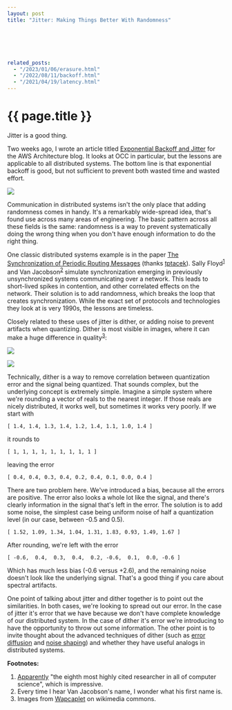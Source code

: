 ```yaml
---
layout: post
title: "Jitter: Making Things Better With Randomness"






related_posts:
  - "/2023/01/06/erasure.html"
  - "/2022/08/11/backoff.html"
  - "/2021/04/19/latency.html"
---
```

{{ page.title }}
================

<p class="meta">Jitter is a good thing.</p>

Two weeks ago, I wrote an article titled [Exponential Backoff and Jitter](http://www.awsarchitectureblog.com/2015/03/backoff.html) for the AWS Architecture blog. It looks at OCC in particular, but the lessons are applicable to all distributed systems. The bottom line is that exponential backoff is good, but not sufficient to prevent both wasted time and wasted effort.

![](https://s3.amazonaws.com/mbrooker-blog-images/expo_backoff.png)

Communication in distributed systems isn't the only place that adding randomness comes in handy. It's a remarkably wide-spread idea, that's found use across many areas of engineering. The basic pattern across all these fields is the same: randomness is a way to prevent systematically doing the wrong thing when you don't have enough information to do the right thing.

One classic distributed systems example is in the paper [The Synchronization of Periodic Routing Messages](http://ee.lbl.gov/papers/sync_94.pdf) (thanks [tptacek](https://news.ycombinator.com/user?id=tptacek)). Sally Floyd<sup>[1](#foot1)</sup> and Van Jacobson<sup>[2](#foot2)</sup> simulate synchronization emerging in previously unsynchronized systems communicating over a network. This leads to short-lived spikes in contention, and other correlated effects on the network. Their solution is to add randomness, which breaks the loop that creates synchronization. While the exact set of protocols and technologies they look at is very 1990s, the lessons are timeless.

Closely related to these uses of jitter is dither, or adding noise to prevent artifacts when quantizing. Dither is most visible in images, where it can make a huge difference in quality<sup>[3](#foot3)</sup>:

[![](https://s3.amazonaws.com/mbrooker-blog-images/Dithering_example_undithered_web_palette.png)](http://commons.wikimedia.org/wiki/File:Dithering_example_undithered_web_palette.png)

[![](https://s3.amazonaws.com/mbrooker-blog-images/Dithering_example_dithered_web_palette.png)](http://commons.wikimedia.org/wiki/File:Dithering_example_dithered_web_palette.png)

Technically, dither is a way to remove correlation between quantization error and the signal being quantized. That sounds complex, but the underlying concept is extremely simple. Imagine a simple system where we're rounding a vector of reals to the nearest integer. If those reals are nicely distributed, it works well, but sometimes it works very poorly. If we start with

    [ 1.4, 1.4, 1.3, 1.4, 1.2, 1.4, 1.1, 1.0, 1.4 ]

it rounds to

    [ 1, 1, 1, 1, 1, 1, 1, 1, 1 ]

leaving the error

    [ 0.4, 0.4, 0.3, 0.4, 0.2, 0.4, 0.1, 0.0, 0.4 ]

There are two problem here. We've introduced a bias, because all the errors are positive. The error also looks a whole lot like the signal, and there's clearly information in the signal that's left in the error. The solution is to add some noise, the simplest case being uniform noise of half a quantization level (in our case, between -0.5 and 0.5).

    [ 1.52, 1.09, 1.34, 1.04, 1.31, 1.83, 0.93, 1.49, 1.67 ]

After rounding, we're left with the error

    [ -0.6,  0.4,  0.3,  0.4,  0.2, -0.6,  0.1,  0.0, -0.6 ]

Which has much less bias (-0.6 versus +2.6), and the remaining noise doesn't look like the underlying signal. That's a good thing if you care about spectral artifacts. 

One point of talking about jitter and dither together is to point out the similarities. In both cases, we're looking to spread out our error. In the case of jitter it's error that we have because we don't have complete knowledge of our distributed system. In the case of dither it's error we're introducing to have the opportunity to throw out some information. The other point is to invite thought about the advanced techniques of dither (such as [error diffusion](http://en.wikipedia.org/wiki/Error_diffusion) and [noise shaping](http://en.wikipedia.org/wiki/Noise_shaping)) and whether they have useful analogs in distributed systems.

**Footnotes:**

 1. <a name="foot1"></a> [Apparently](http://www.icsi.berkeley.edu/icsi/gazette/2007/09/sally-floyd-sigcomm-award) "the eighth most highly cited researcher in all of computer science", which is impressive.
 2. <a name="foot2"></a> Every time I hear Van Jacobson's name, I wonder what his first name is.
 3. <a name="foot3"></a> Images from [Wapcaplet](http://en.wikipedia.org/wiki/user:Wapcaplet) on wikimedia commons.